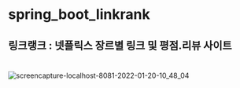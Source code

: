 # spring_boot_linkrank
## 링크랭크 : 넷플릭스 장르별 링크 및 평점.리뷰 사이트

#

![screencapture-localhost-8081-2022-01-20-10_48_04](https://user-images.githubusercontent.com/94466572/159131541-c7dba77d-f3d2-4224-b3bb-5c5017821ce8.png)
